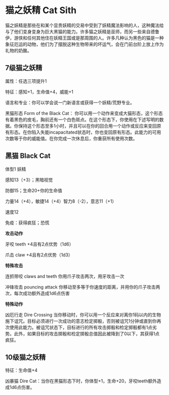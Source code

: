 # 猫之妖精 Cat Sith

猫之妖精是那些在和某个显贵妖精的交易中受到了妖精魔法影响的人，这种魔法给与了他们变身变身为巨大黑猫的能力。许多猫之妖精是巫师，而另一些来自德鲁伊，游侠和任何其他住在妖精王国或是那周围的人。许多凡种认为黑色的猫是一种象征厄运的动物，他们为了摆脱这种生物带来的坏运气，会在门前台阶上放上作为礼物的奶酪。

## 7级猫之妖精

属性：任选三项提升1

特征：感知+1，生命值+4，威能+1

语言和专业：你可以学会说一门新语言或获得一个妖精/荒野专业。

黑猫形态 Form of the Black Cat：
你可以用一个动作来变成大猫形态，这个形态有着黑色的皮毛，胸前还有一个白色斑点。在这个形态下，你使用在下述写明的数据。你保持这个形态至多1小时，并且可以在你的回合用一个动作或反应来变回原有形态。在你陷入失能incapacitated状态时，你也变回原有形态。此能力的可用次数等于你的威能值。在你完成一次休息后，你重获所有使用次数。

## 黑猫 Black Cat

体型1 妖精

感知13（+3）；黑暗视觉

防御15；生命20+你的生命值

力量14（+4），敏捷14（+4）智力8（-2），意志11（+1）

速度12

免疫：获得疯狂；恐慌

**攻击动作**

牙咬 teeth +4且有2点优势（1d6）

爪击 claw +4且有2点优势（1d3）

**特殊攻击**

连抓带咬 claws and teeth 你用爪子攻击两次，用牙攻击一次

冲锋攻击 pouncing attack
你移动至多等于你速度的距离，并用你的爪子攻击两次，每次成功额外造成1d6点伤害

**特殊动作**

凶厄行走 Dire Crossing
当你移动时，你可以用一个反应来对离你1码以内的生物施下诅咒。目标必须进行一次成功的意志检定掷骰，否则被诅咒1分钟或直到你再次使用此能力。被诅咒状态下，目标进行的所有攻击掷骰和检定掷骰都有1点劣势。此外，如果目标的攻击掷骰和检定掷骰总值因此被降到了0以下，其获得1点疯狂。

## 10级猫之妖精

特征：生命值+4

凶暴猫 Dire
Cat：当你在黑猫形态下时，你体型+1，生命+20，牙咬teeth额外造成1d6点伤害。
